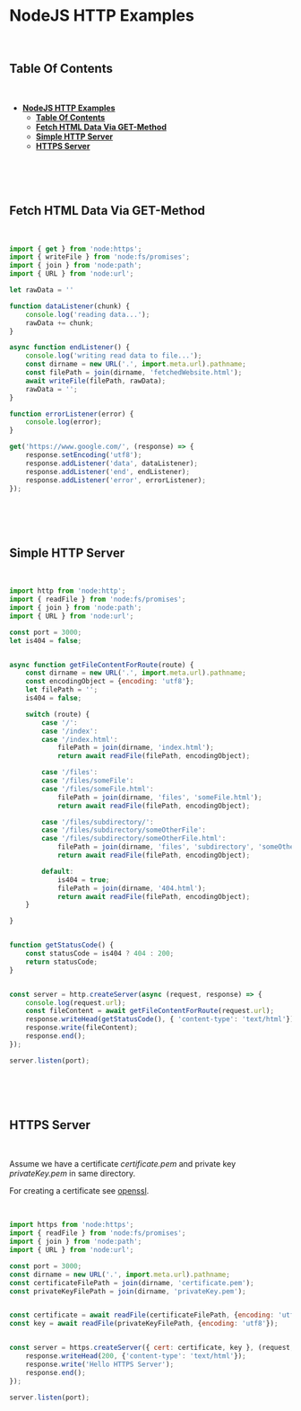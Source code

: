 # **NodeJS HTTP Examples**
<br>

## **Table Of Contents**
<br>

- [**NodeJS HTTP Examples**](#nodejs-http-examples)
  - [**Table Of Contents**](#table-of-contents)
  - [**Fetch HTML Data Via GET-Method**](#fetch-html-data-via-get-method)
  - [**Simple HTTP Server**](#simple-http-server)
  - [**HTTPS Server**](#https-server)

<br>
<br>
<br>

## **Fetch HTML Data Via GET-Method**
<br>

```javascript
import { get } from 'node:https';
import { writeFile } from 'node:fs/promises';
import { join } from 'node:path';
import { URL } from 'node:url';

let rawData = ''

function dataListener(chunk) {
    console.log('reading data...');
    rawData += chunk;
}

async function endListener() {
    console.log('writing read data to file...');
    const dirname = new URL('.', import.meta.url).pathname;
    const filePath = join(dirname, 'fetchedWebsite.html');
    await writeFile(filePath, rawData);
    rawData = '';
}

function errorListener(error) {
    console.log(error);
}

get('https://www.google.com/', (response) => {
    response.setEncoding('utf8');
    response.addListener('data', dataListener);
    response.addListener('end', endListener);
    response.addListener('error', errorListener);
});
```

<br>
<br>
<br>

## **Simple HTTP Server**
<br>

```javascript
import http from 'node:http';
import { readFile } from 'node:fs/promises';
import { join } from 'node:path';
import { URL } from 'node:url';

const port = 3000;
let is404 = false;


async function getFileContentForRoute(route) {
    const dirname = new URL('.', import.meta.url).pathname;
    const encodingObject = {encoding: 'utf8'};
    let filePath = '';
    is404 = false;

    switch (route) {
        case '/':
        case '/index':
        case '/index.html':
            filePath = join(dirname, 'index.html');
            return await readFile(filePath, encodingObject);

        case '/files':
        case '/files/someFile':
        case '/files/someFile.html':
            filePath = join(dirname, 'files', 'someFile.html');
            return await readFile(filePath, encodingObject);

        case '/files/subdirectory/':
        case '/files/subdirectory/someOtherFile':
        case '/files/subdirectory/someOtherFile.html':
            filePath = join(dirname, 'files', 'subdirectory', 'someOtherFile.html');
            return await readFile(filePath, encodingObject);

        default:
            is404 = true;
            filePath = join(dirname, '404.html');
            return await readFile(filePath, encodingObject);
    }

}


function getStatusCode() {
    const statusCode = is404 ? 404 : 200;
    return statusCode;
}


const server = http.createServer(async (request, response) => {
    console.log(request.url);
    const fileContent = await getFileContentForRoute(request.url);
    response.writeHead(getStatusCode(), { 'content-type': 'text/html'});
    response.write(fileContent);
    response.end();
});

server.listen(port);
```

<br>
<br>
<br>

## **HTTPS Server**
<br>

Assume we have a certificate _certificate.pem_ and private key _privateKey.pem_ in same directory.

For creating a certificate see [openssl](../../../../../Tools/openssl/openssl.md).

<br>

```javascript
import https from 'node:https';
import { readFile } from 'node:fs/promises';
import { join } from 'node:path';
import { URL } from 'node:url';

const port = 3000;
const dirname = new URL('.', import.meta.url).pathname;
const certificateFilePath = join(dirname, 'certificate.pem');
const privateKeyFilePath = join(dirname, 'privateKey.pem');


const certificate = await readFile(certificateFilePath, {encoding: 'utf8'});
const key = await readFile(privateKeyFilePath, {encoding: 'utf8'});


const server = https.createServer({ cert: certificate, key }, (request, response) => {
    response.writeHead(200, {'content-type': 'text/html'});
    response.write('Hello HTTPS Server');
    response.end();
});

server.listen(port);
```